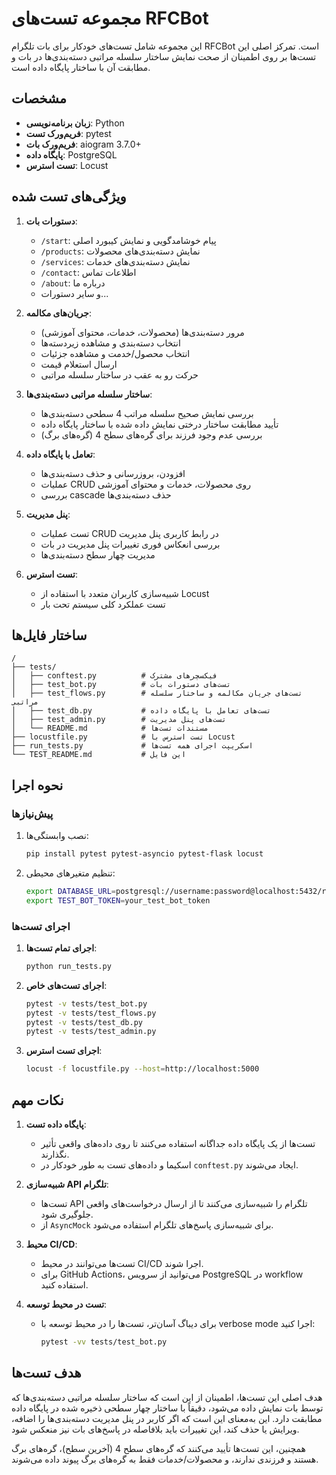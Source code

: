 # مجموعه تست‌های RFCBot

این مجموعه شامل تست‌های خودکار برای بات تلگرام RFCBot است. تمرکز اصلی این تست‌ها بر روی اطمینان از صحت نمایش ساختار سلسله مراتبی دسته‌بندی‌ها در بات و مطابقت آن با ساختار پایگاه داده است.

## مشخصات

- **زبان برنامه‌نویسی**: Python
- **فریم‌ورک تست**: pytest
- **فریم‌ورک بات**: aiogram 3.7.0+
- **پایگاه داده**: PostgreSQL
- **تست استرس**: Locust

## ویژگی‌های تست شده

1. **دستورات بات**:
   - `/start`: پیام خوشامدگویی و نمایش کیبورد اصلی
   - `/products`: نمایش دسته‌بندی‌های محصولات
   - `/services`: نمایش دسته‌بندی‌های خدمات
   - `/contact`: اطلاعات تماس
   - `/about`: درباره ما
   - و سایر دستورات...

2. **جریان‌های مکالمه**:
   - مرور دسته‌بندی‌ها (محصولات، خدمات، محتوای آموزشی)
   - انتخاب دسته‌بندی و مشاهده زیردسته‌ها
   - انتخاب محصول/خدمت و مشاهده جزئیات
   - ارسال استعلام قیمت
   - حرکت رو به عقب در ساختار سلسله مراتبی

3. **ساختار سلسله مراتبی دسته‌بندی‌ها**:
   - بررسی نمایش صحیح سلسله مراتب 4 سطحی دسته‌بندی‌ها
   - تأیید مطابقت ساختار درختی نمایش داده شده با ساختار پایگاه داده
   - بررسی عدم وجود فرزند برای گره‌های سطح 4 (گره‌های برگ)

4. **تعامل با پایگاه داده**:
   - افزودن، بروزرسانی و حذف دسته‌بندی‌ها
   - عملیات CRUD روی محصولات، خدمات و محتوای آموزشی
   - بررسی cascade حذف دسته‌بندی‌ها

5. **پنل مدیریت**:
   - تست عملیات CRUD در رابط کاربری پنل مدیریت
   - بررسی انعکاس فوری تغییرات پنل مدیریت در بات
   - مدیریت چهار سطح دسته‌بندی‌ها

6. **تست استرس**:
   - شبیه‌سازی کاربران متعدد با استفاده از Locust
   - تست عملکرد کلی سیستم تحت بار

## ساختار فایل‌ها

```
/
├── tests/
│   ├── conftest.py          # فیکسچرهای مشترک
│   ├── test_bot.py          # تست‌های دستورات بات
│   ├── test_flows.py        # تست‌های جریان مکالمه و ساختار سلسله مراتبی
│   ├── test_db.py           # تست‌های تعامل با پایگاه داده
│   ├── test_admin.py        # تست‌های پنل مدیریت
│   └── README.md            # مستندات تست‌ها
├── locustfile.py            # تست استرس با Locust
├── run_tests.py             # اسکریپت اجرای همه تست‌ها
└── TEST_README.md           # این فایل
```

## نحوه اجرا

### پیش‌نیازها

1. نصب وابستگی‌ها:
   ```bash
   pip install pytest pytest-asyncio pytest-flask locust
   ```

2. تنظیم متغیرهای محیطی:
   ```bash
   export DATABASE_URL=postgresql://username:password@localhost:5432/rfcbot_test
   export TEST_BOT_TOKEN=your_test_bot_token
   ```

### اجرای تست‌ها

1. **اجرای تمام تست‌ها**:
   ```bash
   python run_tests.py
   ```

2. **اجرای تست‌های خاص**:
   ```bash
   pytest -v tests/test_bot.py
   pytest -v tests/test_flows.py
   pytest -v tests/test_db.py
   pytest -v tests/test_admin.py
   ```

3. **اجرای تست استرس**:
   ```bash
   locust -f locustfile.py --host=http://localhost:5000
   ```

## نکات مهم

1. **پایگاه داده تست**:
   - تست‌ها از یک پایگاه داده جداگانه استفاده می‌کنند تا روی داده‌های واقعی تأثیر نگذارند.
   - اسکیما و داده‌های تست به طور خودکار در `conftest.py` ایجاد می‌شوند.

2. **شبیه‌سازی API تلگرام**:
   - تست‌ها API تلگرام را شبیه‌سازی می‌کنند تا از ارسال درخواست‌های واقعی جلوگیری شود.
   - از `AsyncMock` برای شبیه‌سازی پاسخ‌های تلگرام استفاده می‌شود.

3. **محیط CI/CD**:
   - تست‌ها می‌توانند در محیط CI/CD اجرا شوند.
   - برای GitHub Actions، می‌توانید از سرویس PostgreSQL در workflow استفاده کنید.

4. **تست در محیط توسعه**:
   - برای دیباگ آسان‌تر، تست‌ها را در محیط توسعه با verbose mode اجرا کنید:
     ```bash
     pytest -vv tests/test_bot.py
     ```

## هدف تست‌ها

هدف اصلی این تست‌ها، اطمینان از این است که ساختار سلسله مراتبی دسته‌بندی‌ها که توسط بات نمایش داده می‌شود، دقیقاً با ساختار چهار سطحی ذخیره شده در پایگاه داده مطابقت دارد. این به‌معنای این است که اگر کاربر در پنل مدیریت دسته‌بندی‌ها را اضافه، ویرایش یا حذف کند، این تغییرات باید بلافاصله در پاسخ‌های بات نیز منعکس شود.

همچنین، این تست‌ها تأیید می‌کنند که گره‌های سطح 4 (آخرین سطح)، گره‌های برگ هستند و فرزندی ندارند، و محصولات/خدمات فقط به گره‌های برگ پیوند داده می‌شوند.